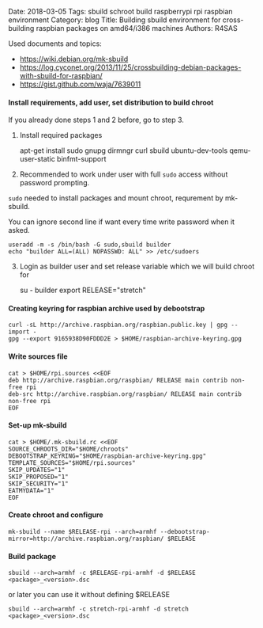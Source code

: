 Date: 2018-03-05
Tags: sbuild schroot build raspberrypi rpi raspbian environment
Category: blog
Title: Building sbuild environment for cross-building raspbian packages on amd64/i386 machines
Authors: R4SAS

Used documents and topics:
* https://wiki.debian.org/mk-sbuild
* https://log.cyconet.org/2013/11/25/crossbuilding-debian-packages-with-sbuild-for-raspbian/
* https://gist.github.com/waja/7639011

#### Install requirements, add user, set distribution to build chroot
If you already done steps 1 and 2 before, go to step 3.

1. Install required packages

    apt-get install sudo gnupg dirmngr curl sbuild ubuntu-dev-tools qemu-user-static binfmt-support

2. Recommended to work under user with full `sudo` access without password prompting.

`sudo` needed to install packages and mount chroot, requrement by mk-sbuild.

You can ignore second line if want every time write password when it asked.

    useradd -m -s /bin/bash -G sudo,sbuild builder
    echo "builder ALL=(ALL) NOPASSWD: ALL" >> /etc/sudoers

3. Login as builder user and set release variable which we will build chroot for

    su - builder
    export RELEASE="stretch"

#### Creating keyring for raspbian archive used by debootstrap

    curl -sL http://archive.raspbian.org/raspbian.public.key | gpg --import -
    gpg --export 9165938D90FDDD2E > $HOME/raspbian-archive-keyring.gpg

#### Write sources file

    cat > $HOME/rpi.sources <<EOF
    deb http://archive.raspbian.org/raspbian/ RELEASE main contrib non-free rpi
    deb-src http://archive.raspbian.org/raspbian/ RELEASE main contrib non-free rpi
    EOF

#### Set-up mk-sbuild

    cat > $HOME/.mk-sbuild.rc <<EOF
    SOURCE_CHROOTS_DIR="$HOME/chroots"
    DEBOOTSTRAP_KEYRING="$HOME/raspbian-archive-keyring.gpg"
    TEMPLATE_SOURCES="$HOME/rpi.sources"
    SKIP_UPDATES="1"
    SKIP_PROPOSED="1"
    SKIP_SECURITY="1"
    EATMYDATA="1"
    EOF

#### Create chroot and configure

    mk-sbuild --name $RELEASE-rpi --arch=armhf --debootstrap-mirror=http://archive.raspbian.org/raspbian/ $RELEASE

#### Build package

    sbuild --arch=armhf -c $RELEASE-rpi-armhf -d $RELEASE <package>_<version>.dsc

or later you can use it without defining $RELEASE

    sbuild --arch=armhf -c stretch-rpi-armhf -d stretch <package>_<version>.dsc
